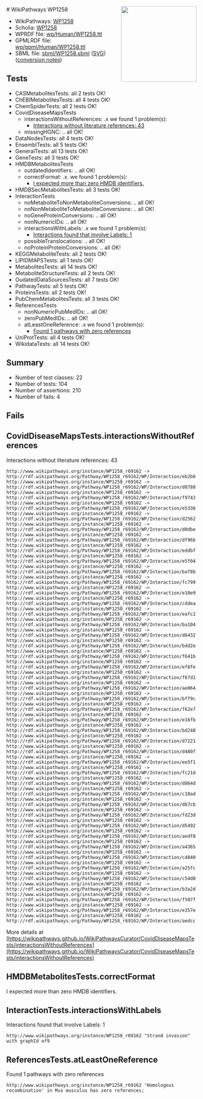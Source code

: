 <img style="float: right; width: 200px" src="../logo.png" />
# WikiPathways WP1258

* WikiPathways: [WP1258](https://identifiers.org/wikipathways:WP1258)
* Scholia: [WP1258](https://scholia.toolforge.org/wikipathways/WP1258)
* WPRDF file: [wp/Human/WP1258.ttl](../wp/Human/WP1258.ttl)
* GPMLRDF file: [wp/gpml/Human/WP1258.ttl](../wp/gpml/Human/WP1258.ttl)
* SBML file: [sbml/WP1258.sbml](../sbml/WP1258.sbml) ([SVG](../sbml/WP1258.svg)) ([conversion notes](../sbml/WP1258.txt))

## Tests
* CASMetabolitesTests: all 2 tests OK!
* ChEBIMetabolitesTests: all 4 tests OK!
* ChemSpiderTests: all 2 tests OK!
* CovidDiseaseMapsTests
    * interactionsWithoutReferences: .x we found 1 problem(s):
        * [Interactions without literature references: 43](#9701cd41)
    * missingHGNC: .. all OK!
* DataNodesTests: all 4 tests OK!
* EnsemblTests: all 5 tests OK!
* GeneralTests: all 13 tests OK!
* GeneTests: all 3 tests OK!
* HMDBMetabolitesTests
    * outdatedIdentifiers: .. all OK!
    * correctFormat: .x. we found 1 problem(s):
        * [I expected more than zero HMDB identifiers.](#ad154c1e)
* HMDBSecMetabolitesTests: all 3 tests OK!
* InteractionTests
    * noMetaboliteToNonMetaboliteConversions: .. all OK!
    * noNonMetaboliteToMetaboliteConversions: .. all OK!
    * noGeneProteinConversions: .. all OK!
    * nonNumericIDs: .. all OK!
    * interactionsWithLabels: .x we found 1 problem(s):
        * [Interactions found that involve Labels: 1](#630d2678)
    * possibleTranslocations: .. all OK!
    * noProteinProteinConversions: .. all OK!
* KEGGMetaboliteTests: all 2 tests OK!
* LIPIDMAPSTests: all 1 tests OK!
* MetabolitesTests: all 14 tests OK!
* MetaboliteStructureTests: all 2 tests OK!
* OudatedDataSourcesTests: all 7 tests OK!
* PathwayTests: all 5 tests OK!
* ProteinsTests: all 2 tests OK!
* PubChemMetabolitesTests: all 3 tests OK!
* ReferencesTests
    * nonNumericPubMedIDs: .. all OK!
    * zeroPubMedIDs: .. all OK!
    * atLeastOneReference: .x we found 1 problem(s):
        * [Found 1 pathways with zero references](#35eb778e)
* UniProtTests: all 4 tests OK!
* WikidataTests: all 14 tests OK!


## Summary

* Number of test classes: 22
* Number of tests: 104
* Number of assertions: 210
* Number of fails: 4

## Fails

<a name="9701cd41" />

## CovidDiseaseMapsTests.interactionsWithoutReferences

Interactions without literature references: 43
```
http://www.wikipathways.org/instance/WP1258_r69162 -> http://rdf.wikipathways.org/Pathway/WP1258_r69162/WP/Interaction/eb2b6
http://www.wikipathways.org/instance/WP1258_r69162 -> http://rdf.wikipathways.org/Pathway/WP1258_r69162/WP/Interaction/d0788
http://www.wikipathways.org/instance/WP1258_r69162 -> http://rdf.wikipathways.org/Pathway/WP1258_r69162/WP/Interaction/f9742
http://www.wikipathways.org/instance/WP1258_r69162 -> http://rdf.wikipathways.org/Pathway/WP1258_r69162/WP/Interaction/e5336
http://www.wikipathways.org/instance/WP1258_r69162 -> http://rdf.wikipathways.org/Pathway/WP1258_r69162/WP/Interaction/d2562
http://www.wikipathways.org/instance/WP1258_r69162 -> http://rdf.wikipathways.org/Pathway/WP1258_r69162/WP/Interaction/d0dbe
http://www.wikipathways.org/instance/WP1258_r69162 -> http://rdf.wikipathways.org/Pathway/WP1258_r69162/WP/Interaction/df96b
http://www.wikipathways.org/instance/WP1258_r69162 -> http://rdf.wikipathways.org/Pathway/WP1258_r69162/WP/Interaction/eddbf
http://www.wikipathways.org/instance/WP1258_r69162 -> http://rdf.wikipathways.org/Pathway/WP1258_r69162/WP/Interaction/e5f04
http://www.wikipathways.org/instance/WP1258_r69162 -> http://rdf.wikipathways.org/Pathway/WP1258_r69162/WP/Interaction/baf8b
http://www.wikipathways.org/instance/WP1258_r69162 -> http://rdf.wikipathways.org/Pathway/WP1258_r69162/WP/Interaction/fc799
http://www.wikipathways.org/instance/WP1258_r69162 -> http://rdf.wikipathways.org/Pathway/WP1258_r69162/WP/Interaction/e10e9
http://www.wikipathways.org/instance/WP1258_r69162 -> http://rdf.wikipathways.org/Pathway/WP1258_r69162/WP/Interaction/cddea
http://www.wikipathways.org/instance/WP1258_r69162 -> http://rdf.wikipathways.org/Pathway/WP1258_r69162/WP/Interaction/eafc2
http://www.wikipathways.org/instance/WP1258_r69162 -> http://rdf.wikipathways.org/Pathway/WP1258_r69162/WP/Interaction/ba104
http://www.wikipathways.org/instance/WP1258_r69162 -> http://rdf.wikipathways.org/Pathway/WP1258_r69162/WP/Interaction/d6432
http://www.wikipathways.org/instance/WP1258_r69162 -> http://rdf.wikipathways.org/Pathway/WP1258_r69162/WP/Interaction/bdd2e
http://www.wikipathways.org/instance/WP1258_r69162 -> http://rdf.wikipathways.org/Pathway/WP1258_r69162/WP/Interaction/f641b
http://www.wikipathways.org/instance/WP1258_r69162 -> http://rdf.wikipathways.org/Pathway/WP1258_r69162/WP/Interaction/ef8fe
http://www.wikipathways.org/instance/WP1258_r69162 -> http://rdf.wikipathways.org/Pathway/WP1258_r69162/WP/Interaction/f67d1
http://www.wikipathways.org/instance/WP1258_r69162 -> http://rdf.wikipathways.org/Pathway/WP1258_r69162/WP/Interaction/ae064
http://www.wikipathways.org/instance/WP1258_r69162 -> http://rdf.wikipathways.org/Pathway/WP1258_r69162/WP/Interaction/bff9c
http://www.wikipathways.org/instance/WP1258_r69162 -> http://rdf.wikipathways.org/Pathway/WP1258_r69162/WP/Interaction/f62e7
http://www.wikipathways.org/instance/WP1258_r69162 -> http://rdf.wikipathways.org/Pathway/WP1258_r69162/WP/Interaction/e16fb
http://www.wikipathways.org/instance/WP1258_r69162 -> http://rdf.wikipathways.org/Pathway/WP1258_r69162/WP/Interaction/bd248
http://www.wikipathways.org/instance/WP1258_r69162 -> http://rdf.wikipathways.org/Pathway/WP1258_r69162/WP/Interaction/d7221
http://www.wikipathways.org/instance/WP1258_r69162 -> http://rdf.wikipathways.org/Pathway/WP1258_r69162/WP/Interaction/d480f
http://www.wikipathways.org/instance/WP1258_r69162 -> http://rdf.wikipathways.org/Pathway/WP1258_r69162/WP/Interaction/ee5f1
http://www.wikipathways.org/instance/WP1258_r69162 -> http://rdf.wikipathways.org/Pathway/WP1258_r69162/WP/Interaction/fc21d
http://www.wikipathways.org/instance/WP1258_r69162 -> http://rdf.wikipathways.org/Pathway/WP1258_r69162/WP/Interaction/d864d
http://www.wikipathways.org/instance/WP1258_r69162 -> http://rdf.wikipathways.org/Pathway/WP1258_r69162/WP/Interaction/c10ad
http://www.wikipathways.org/instance/WP1258_r69162 -> http://rdf.wikipathways.org/Pathway/WP1258_r69162/WP/Interaction/d67cb
http://www.wikipathways.org/instance/WP1258_r69162 -> http://rdf.wikipathways.org/Pathway/WP1258_r69162/WP/Interaction/fd23d
http://www.wikipathways.org/instance/WP1258_r69162 -> http://rdf.wikipathways.org/Pathway/WP1258_r69162/WP/Interaction/d5492
http://www.wikipathways.org/instance/WP1258_r69162 -> http://rdf.wikipathways.org/Pathway/WP1258_r69162/WP/Interaction/aedf8
http://www.wikipathways.org/instance/WP1258_r69162 -> http://rdf.wikipathways.org/Pathway/WP1258_r69162/WP/Interaction/a4365
http://www.wikipathways.org/instance/WP1258_r69162 -> http://rdf.wikipathways.org/Pathway/WP1258_r69162/WP/Interaction/c4840
http://www.wikipathways.org/instance/WP1258_r69162 -> http://rdf.wikipathways.org/Pathway/WP1258_r69162/WP/Interaction/a25fc
http://www.wikipathways.org/instance/WP1258_r69162 -> http://rdf.wikipathways.org/Pathway/WP1258_r69162/WP/Interaction/c54d0
http://www.wikipathways.org/instance/WP1258_r69162 -> http://rdf.wikipathways.org/Pathway/WP1258_r69162/WP/Interaction/b3a2d
http://www.wikipathways.org/instance/WP1258_r69162 -> http://rdf.wikipathways.org/Pathway/WP1258_r69162/WP/Interaction/f507f
http://www.wikipathways.org/instance/WP1258_r69162 -> http://rdf.wikipathways.org/Pathway/WP1258_r69162/WP/Interaction/e357e
http://www.wikipathways.org/instance/WP1258_r69162 -> http://rdf.wikipathways.org/Pathway/WP1258_r69162/WP/Interaction/aedcc
```

More details at [https://wikipathways.github.io/WikiPathwaysCurator/CovidDiseaseMapsTests/interactionsWithoutReferences](https://wikipathways.github.io/WikiPathwaysCurator/CovidDiseaseMapsTests/interactionsWithoutReferences)

<a name="ad154c1e" />

## HMDBMetabolitesTests.correctFormat

I expected more than zero HMDB identifiers.
<a name="630d2678" />

## InteractionTests.interactionsWithLabels

Interactions found that involve Labels: 1
```
http://www.wikipathways.org/instance/WP1258_r69162 "Strand invasion" with graphId ef9
```

<a name="35eb778e" />

## ReferencesTests.atLeastOneReference

Found 1 pathways with zero references
```
http://www.wikipathways.org/instance/WP1258_r69162 'Homologous recombination' in Mus musculus has zero references; 
```


